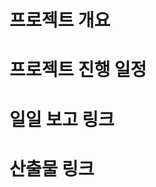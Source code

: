 # 프로젝트 개요
<!-- 기술 및 기능 요구사항, 산출물 등을 링크로 포함해주세요. -->
# 프로젝트 진행 일정
<!-- 주차별로 한눈에 볼수 있도록 정리해주세요. -->
# 일일 보고 링크

# 산출물 링크
<!-- WIKI 페이지에 정리한 내용을 링크로 걸어주시면 됩니다. -->
